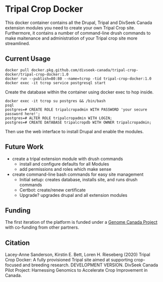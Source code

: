 
# Tripal Crop Docker

This docker container contains all the Drupal, Tripal and DivSeek Canada extension modules you need to create your own Tripal Crop site. Furthermore, it contains a number of command-line drush commands to make maitenance and administration of your Tripal crop site more streamlined.

## Current Usage
```
docker pull docker.pkg.github.com/divseek-canada/tripal-crop-docker/tripal-crop-docker:1.0
docker run --publish=80:80 --name=tcrop -tid tripal-crop-docker:1.0
docker exec -it tcrop service postgresql start
```

Create the database within the container using docker exec to hop inside.
```
docker exec -it tcrop su postgres && /bin/bash
psql
postgres=# CREATE ROLE tripalcropadmin WITH PASSWORD 'your secure password here!';
postgres=# ALTER ROLE tripalcropadmin WITH LOGIN;
postgres=# CREATE DATABASE tripalcropdb WITH OWNER tripalcropadmin;
```

Then use the web interface to install Drupal and enable the modules.

## Future Work
- create a tripal extension module with drush commands
   - install and configure defaults for all Modules
   - add permissions and roles which make sense
- create command-line bash commands for easy site management
   - Initial setup: creates database, installs site, and runs drush commands
   - Certbot: create/renew certificate
   - Upgrade? upgrades drupal and all extension modules

## Funding

The first iteration of the platform is funded under a [Genome Canada Project](https://www.genomecanada.ca/en/divseek-canada-harnessing-genomics-accelerate-crop-improvement-canada) with co-funding from other partners.

## Citation

Lacey-Anne Sanderson, Kirstin E. Bett, Loren H. Rieseberg (2020) Tripal Crop Docker: A fully provisioned Tripal site aimed at supporting crop-focused and breeding research. DEVELOPMENT VERSION. DivSeek Canada Pilot Project: Harnessing Genomics to Accelerate Crop Improvement in Canada.
